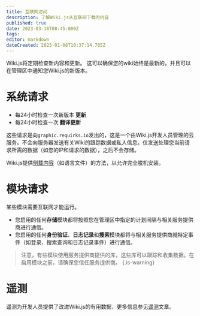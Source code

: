 ```yaml
---
title: 互联网访问
description: 了解Wiki.js从互联网下载的内容
published: true
date: 2023-03-16T08:45:000Z
tags: 
editor: markdown
dateCreated: 2023-01-08T10:37:14.705Z
---
```


Wiki.js将定期检查新内容和更新。
这可以确保您的wiki始终是最新的，并且可以在管理区中通知您Wiki.js的新版本。

# 系统请求

- 每24小时检查一次新版本 **更新**
- 每24小时检查一次 **翻译更新**

这些请求是向`graphic.requirks.io`发出的，这是一个由Wiki.js开发人员管理的云服务。不会向服务器发送有关Wiki的跟踪数据或私人信息。仅发送处理您当前请求所需的数据（如您的IP和请求的数据），之后不会存储。

Wiki.js提供[侧载内容](/install/sideload)（如语言文件）的方法，以允许完全脱机安装。

# 模块请求

某些模块需要互联网才能运行。

- 您启用的任何**存储**模块都将按照您在管理区中指定的计划间隔与相关服务提供商进行通信。
- 您启用的任何**身份验证**、**日志记录**和**搜索**模块都将与相关服务提供商就特定事件（如登录、搜索查询和日志记录事件）进行通信。

> 注意，有些模块使用服务提供商提供的库，这些库可以跟踪和收集数据。在启用模块之前，请确保您信任服务提供商。
{.is-warning}

# 遥测

遥测为开发人员提供了改进Wiki.js的有用数据，更多信息参见[遥测](/telemetry)文章。
